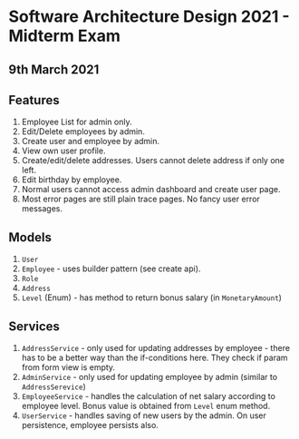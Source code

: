 # Software Architecture Design 2021 - Midterm Exam

## 9th March 2021

## Features

1. Employee List for admin only.
2. Edit/Delete employees by admin.
3. Create user and employee by admin.
4. View own user profile.
5. Create/edit/delete addresses. Users cannot delete address if only one left.
6. Edit birthday by employee.
7. Normal users cannot access admin dashboard and create user page.
8. Most error pages are still plain trace pages. No fancy user error messages.

## Models

1. `User`
2. `Employee` - uses builder pattern (see create api).
3. `Role`
4. `Address`
5. `Level` (Enum) - has method to return bonus salary (in `MonetaryAmount`)

## Services

1. `AddressService` - only used for updating addresses by employee - there has to be a better way than the if-conditions here. They check if param from form view is empty.
2. `AdminService` - only used for updating employee by admin (similar to `AddressSerevice`)
3. `EmployeeService` - handles the calculation of net salary according to employee level. Bonus value is obtained from `Level` enum method.
4. `UserService` - handles saving of new users by the admin. On user persistence, employee persists also.
